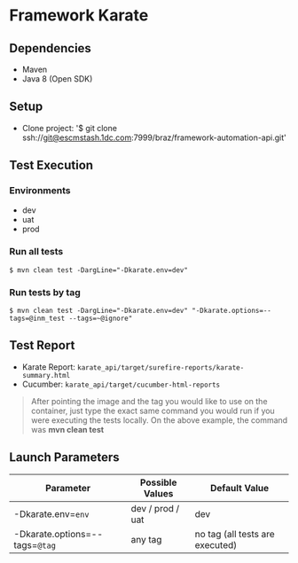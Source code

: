 # Framework Karate 
## Dependencies

* Maven
* Java 8 (Open SDK)
## Setup

* Clone project: '$ git clone ssh://git@escmstash.1dc.com:7999/braz/framework-automation-api.git'

## Test Execution

### Environments

* dev
* uat
* prod

### Run all tests

`$ mvn clean test -DargLine="-Dkarate.env=dev"`

### Run tests by tag

`$ mvn clean test -DargLine="-Dkarate.env=dev" "-Dkarate.options=--tags=@inm_test --tags=~@ignore"`

## Test Report

* Karate Report: `karate_api/target/surefire-reports/karate-summary.html`
* Cucumber: `karate_api/target/cucumber-html-reports`

> After pointing the image and the tag you would like to use on the container, just type the exact same command you would run if you were executing the tests locally. On the above example, the command was **mvn clean test**

## Launch Parameters

| Parameter                      | Possible Values      | Default Value                       |
|--------------------------------|----------------------|-------------------------------------|
| -Dkarate.env=`env`             | dev / prod / uat     | dev                                 |
| -Dkarate.options=--tags=`@tag` | any tag              | no tag (all tests are executed)     |
